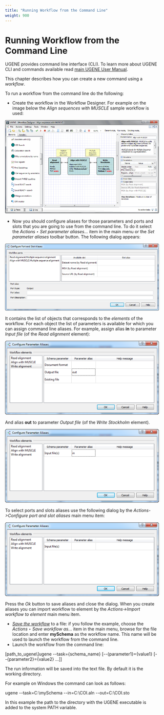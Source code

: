 ```yaml
---
title: "Running Workflow from the Command Line"
weight: 900
---
```



# Running Workflow from the Command Line

UGENE provides command line interface (CLI). To learn more about UGENE CLI and commands available read [main UGENE User Manual](http://ugene.unipro.ru/documentation.html).

This chapter describes how you can create a new command using a _workflow_.

To run a workflow from the command line do the following:

*   Create the workflow in the Workflow Designer. For example on the image below the _Align sequences with MUSCLE_ sample workflow is used:

![](/images/2097213/2359337.png)

*   Now you should configure aliases for those parameters and ports and slots that you are going to use from the command line. To do it select the _Actions ‣ Set parameter aliases..._ item in the main menu or the _Set parameter aliases_ toolbar button. The following dialog appears:

![](/images/65930020/65930021.png)

It contains the list of objects that corresponds to the _elements_ of the workflow. For each object the list of parameters is available for which you can assign command line aliases. For example, assign alias **in** to parameter _Input file_ (of the _Read alignment_ element):

![](/images/65930020/65930022.png)

And alias **out** to parameter _Output file_ (of the _Write Stockholm_ element).

![](/images/65930020/65930023.png)

To select ports and slots aliases use the following dialog by the _Actions->Configure port and slot aliases_ main menu item:

![](/images/65930020/65930024.png)

Press the _Ok_ button to save aliases and close the dialog. When you create aliases you can import workflow to element by the _Actions->Import workflow to element_ main menu item.

*   [_Save the workflow_](saving-workflow.md) to a file: if you follow the example, choose the _Actions ‣ Save workflow as..._ item in the main menu, browse for the file location and enter **mySchema** as the workflow name. This name will be used to launch the workflow from the command line.
*   Launch the workflow from the command line:


\[path\_to\_ugene\\\]ugene --task={schema\_name} \[--{parameter1}={value1} \[--{parameter2}={value2} ...\]\]

The run information will be saved into the text file. By default it is the working directory.

For example on Windows the command can look as follows:

ugene --task=C:\\mySchema --in=C:\\COI.aln --out=C:\\COI.sto

In this example the path to the directory with the UGENE executable is added to the system PATH variable.
